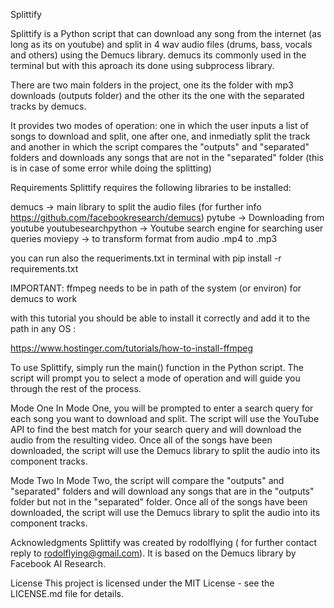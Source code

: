 Splittify

Splittify is a Python script that can download any song from the internet (as long as its on youtube) 
and split in 4 wav audio files (drums, bass, vocals and others) using the Demucs library. demucs its commonly
used in the terminal but with this aproach its done using subprocess library.

There are two main folders in the project, one its the folder with mp3 downloads (outputs folder) and the other
its the one with the separated tracks by demucs.

It provides two modes of operation: one in which the user inputs a list of songs to download and split, one after one,
and inmediatly split the track and another in which the script compares the "outputs" and "separated" folders and downloads any songs
that are not in the "separated" folder (this is in case of some error while doing the splitting)

Requirements
Splittify requires the following libraries to be installed:

demucs -> main library to split the audio files (for further info https://github.com/facebookresearch/demucs)
pytube -> Downloading from youtube
youtubesearchpython -> Youtube search engine for searching user queries
moviepy -> to transform format from audio .mp4 to .mp3

you can run also the requeriments.txt in terminal with pip install -r requirements.txt

IMPORTANT: ffmpeg needs to be in path of the system (or environ) for demucs to work

with this tutorial you should be able to install it correctly and add it to the path in any OS :

https://www.hostinger.com/tutorials/how-to-install-ffmpeg

To use Splittify, simply run the main() function in the Python script. The script will prompt you to select a mode of operation and will guide you through the rest of the process.

Mode One
In Mode One, you will be prompted to enter a search query for each song you want to download and split. The script will use the YouTube API to find the best match for your search query and will download the audio from the resulting video. Once all of the songs have been downloaded, the script will use the Demucs library to split the audio into its component tracks.

Mode Two
In Mode Two, the script will compare the "outputs" and "separated" folders and will download any songs that are in the "outputs" folder but not in the "separated" folder. Once all of the songs have been downloaded, the script will use the Demucs library to split the audio into its component tracks.

Acknowledgments
Splittify was created by rodolflying ( for further contact reply to rodolflying@gmail.com). It is based on the Demucs library by Facebook AI Research.

License
This project is licensed under the MIT License - see the LICENSE.md file for details.
